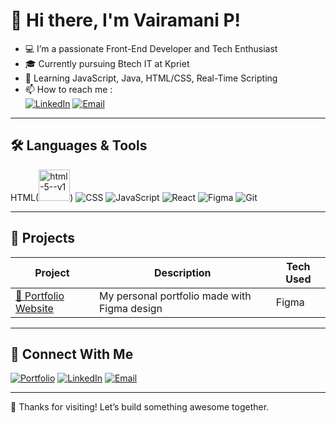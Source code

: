 # 👋 Hi there, I'm Vairamani P!

- 💻 I’m a passionate Front-End Developer and Tech Enthusiast  
- 🎓 Currently pursuing Btech IT at Kpriet  
- 🌱 Learning JavaScript, Java, HTML/CSS, Real-Time Scripting
- 📫 How to reach me :
<br/> [![LinkedIn](https://img.shields.io/badge/-LinkedIn-blue?style=flat&logo=linkedin)](https://www.linkedin.com/in/vairamanip20) [![Email](https://img.shields.io/badge/-Email-c14438?style=flat&logo=gmail&logoColor=white)](vairamanip03@gmail.com)


---

## 🛠️ Languages & Tools

HTML(<img width="50" height="50" src="https://img.icons8.com/color/50/html-5--v1.png" alt="html-5--v1"/>)
![CSS](https://img.shields.io/badge/-CSS3-1572B6?style=flat&logo=css3)
![JavaScript](https://img.shields.io/badge/-JavaScript-F7DF1E?style=flat&logo=javascript&logoColor=black)
![React](https://img.shields.io/badge/-React-20232A?style=flat&logo=react)
![Figma](https://img.shields.io/badge/-Figma-F24E1E?style=flat&logo=figma&logoColor=white)
![Git](https://img.shields.io/badge/-Git-F05032?style=flat&logo=git&logoColor=white)

---

## 📂 Projects

| Project | Description | Tech Used |
|--------|-------------|-----------|
| [🎨 Portfolio Website](https://www.figma.com/design/riSYvoX7j5b6N7yzjfMiY4/Vairamani-Portfolio?node-id=0-1&t=DQ0m0RSxxV7V61mK-1) | My personal portfolio made with Figma design | Figma |

---


## 🔗 Connect With Me

[![Portfolio](https://img.shields.io/badge/-Portfolio-000?style=flat&logo=figma&logoColor=white)](https://www.figma.com/design/riSYvoX7j5b6N7yzjfMiY4/Vairamani-Portfolio?node-id=0-1&t=DQ0m0RSxxV7V61mK-1)
[![LinkedIn](https://img.shields.io/badge/-LinkedIn-blue?style=flat&logo=linkedin)](https://www.linkedin.com/in/vairamanip20)
[![Email](https://img.shields.io/badge/-Email-c14438?style=flat&logo=gmail&logoColor=white)](vairamanip03@gmail.com)

---

🙌 Thanks for visiting! Let’s build something awesome together.


